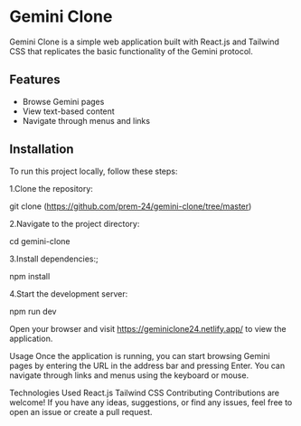 # Gemini Clone

Gemini Clone is a simple web application built with React.js and Tailwind CSS that replicates the basic functionality of the Gemini protocol.

## Features

- Browse Gemini pages
- View text-based content
- Navigate through menus and links

## Installation

To run this project locally, follow these steps:

1.Clone the repository:

git clone (https://github.com/prem-24/gemini-clone/tree/master)

2.Navigate to the project directory:

cd gemini-clone

3.Install dependencies:;

npm install

4.Start the development server:

npm run dev

Open your browser and visit https://geminiclone24.netlify.app/ to view the application.

Usage
Once the application is running, you can start browsing Gemini pages by entering the URL in the address bar and pressing Enter. You can navigate through links and menus using the keyboard or mouse.

Technologies Used
React.js
Tailwind CSS
Contributing
Contributions are welcome! If you have any ideas, suggestions, or find any issues, feel free to open an issue or create a pull request.
